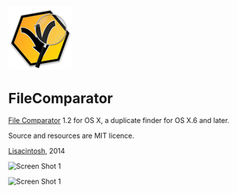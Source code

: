 ![icon](icon.iconset/icon_128x128.png)

FileComparator
==============

[File Comparator](http://www.lisacintosh.com/file-comparator) 1.2 for OS X, a duplicate finder for OS X.6 and later.

Source and resources are MIT licence.

[Lisacintosh](http://www.lisacintosh.com), 2014

![Screen Shot 1](http://www.lisacintosh.com/file-comparator/images/image-1.png)

![Screen Shot 1](http://www.lisacintosh.com/file-comparator/images/image-5.png)